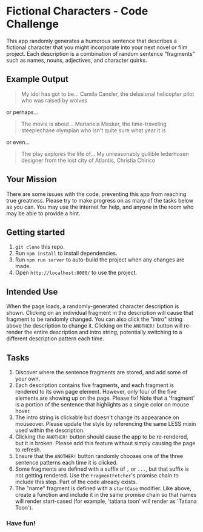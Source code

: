 # Fictional  Characters - Code Challenge
This app randomly generates a humorous sentence that describes a fictional character that you might incorporate into your next novel or film project.
Each description is a combination of random sentence "fragments" such as names, nouns, adjectives, and character quirks.

## Example Output
> My idol has got to be... Camila Cansler, the delusional helicopter pilot who was raised by wolves

or perhaps...

> The movie is about... Marianela Masker, the time-traveling steeplechase olympian who isn't quite sure what year it is

or even...

> The play explores the life of... My unreasonably gullible lederhosen designer from the lost city of Atlantis, Christia Chirico

## Your Mission
There are some issues with the code, preventing this app from reaching true greatness.
Please try to make progress on as many of the tasks below as you can.
You may use the internet for help, and anyone in the room who may be able to provide a hint.

## Getting started
1. `git clone` this repo.
1. Run `npm install` to install dependencies.
1. Run `npm run server` to auto-build the project when any changes are made.
1. Open `http://localhost:8080/` to use the project.

## Intended Use
When the page loads, a randomly-generated character description is shown.
Clicking on an individual fragment in the description will cause that fragment to be randomly changed.
You can also click the "intro" string above the description to change it.
Clicking on the `ANOTHER!` button will re-render the entire description and intro string, potentially switching to a different description pattern each time.

## Tasks
1. Discover where the sentence fragments are stored, and add some of your own.
1. Each description contains five fragments, and each fragment is rendered to its own page element. However, only four of the five elements are showing up on the page. Please fix! Note that a 'fragment' is a portion of the sentence that highlights as a single color on mouse hover.
1. The intro string is clickable but doesn't change its appearance on mouseover. Please update the style by referencing the same LESS mixin used within the description.
1. Clicking the `ANOTHER!` button should cause the app to be re-rendered, but it is broken. Please add this feature without simply causing the page to refresh.
1. Ensure that the `ANOTHER!` button randomly chooses one of the three sentence patterns each time it is clicked.
1. Some fragments are defined with a suffix of `,` or `...`, but that suffix is not getting rendered. Use the `FragmentFetcher`'s promise chain to include this step. Part of the code already exists.
1. The "name" fragment is defined with a `startCase` modifier. Like above, create a function and include it in the same promise chain so that names will render start-cased (for example, 'tatiana toon' will render as 'Tatiana Toon').

### Have fun!
